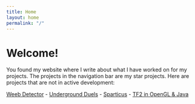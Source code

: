 ```yaml
---
title: Home
layout: home
permalink: "/"
---
```


# Welcome!
You found my website where I write about what I have worked on for my projects. The projects in the navigation bar are my star projects. Here are projects that are not in active development:

[Weeb Detector](/weebdetector/) - 
[Underground Duels](/ugd/) - 
[Sparticus](/sparticus/) - 
[TF2 in OpenGL & Java](/tf2gljava/)
